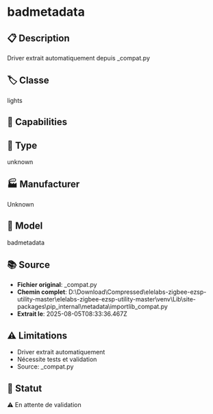 # badmetadata

## 📋 Description
Driver extrait automatiquement depuis _compat.py

## 🏷️ Classe
lights

## 🔧 Capabilities


## 📡 Type
unknown

## 🏭 Manufacturer
Unknown

## 📱 Model
badmetadata

## 📚 Source
- **Fichier original**: _compat.py
- **Chemin complet**: D:\Download\Compressed\elelabs-zigbee-ezsp-utility-master\elelabs-zigbee-ezsp-utility-master\venv\Lib\site-packages\pip\_internal\metadata\importlib\_compat.py
- **Extrait le**: 2025-08-05T08:33:36.467Z

## ⚠️ Limitations
- Driver extrait automatiquement
- Nécessite tests et validation
- Source: _compat.py

## 🚀 Statut
⚠️ En attente de validation
